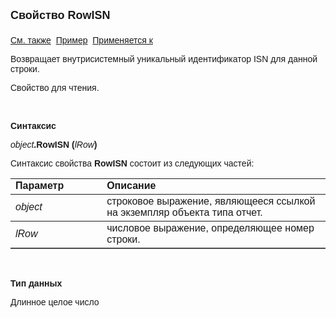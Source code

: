﻿<html>
<head>
<title>Отчет\RowISN</title>
</head>

<body>

<p><strong><font size="4" face="Arial">Свойство RowISN<br>
<br>
</font></strong><font face="Arial"><a href="AddRow.html">См. также</a>&nbsp;
<u>Пример</u>&nbsp; <a href="../AsRepViewer.html">Применяется к</a></font></p>

<p><font face="Arial">Возвращает внутрисистемный уникальный 
идентификатор ISN для данной строки.</font></p>

<p><font face="Arial">Свойство для чтения.</font></p>

<p>&nbsp;</p>

<p class="label"><font face="Arial"><b>Синтаксис</b></font></p>

<p><font face="Arial"><em>object</em><strong>.RowISN (</strong><em>lRow</em><strong>)</strong></font></p>

<p><font face="Arial">Синтаксис свойства <strong>RowISN</strong>
состоит из следующих частей:</font></p>

<table border="1" cellPadding="5" cols="2" frame="below" rules="rows">
<TBODY>
  <tr vAlign="top">
    <td class="label" width="29%"><font face="Arial"><b>Параметр</b></font></td>
    <td class="label" width="71%"><font face="Arial"><strong>Описание</strong></font></td>
  </tr>
  <tr>
    <td width="29%"><font face="Arial"><em>object</em></font></td>
    <td width="71%"><font face="Arial">строковое выражение, являющееся 
	ссылкой на экземпляр объекта типа отчет.</font></td>
  </tr>
  <tr>
    <td width="29%"><font face="Arial"><em>lRow</em></font></td>
    <td width="71%"><font face="Arial">числовое выражение, 
	определяющее номер строки.</font></td>
  </tr>
</table>

<p>&nbsp;</p>

<p class="label"><font face="Arial"><b>Тип данных</b></font></p>

<p class="label"><font face="Arial">Длинное целое число</font></p>
</body>
</html>
